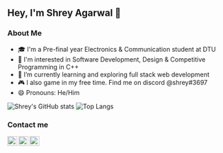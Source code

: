## Hey, I'm Shrey Agarwal 👋

### About Me
- 🎓 I'm a Pre-final year Electronics & Communication student at DTU 
- 👀 I'm interested in Software Development, Design & Competitive Programming in C++ 
- 🌱 I’m currently learning and exploring full stack web development
- 🎮 I also game in my free time. Find me on discord @shrey#3697 
- 😄 Pronouns: He/Him
<!--
**shreyagarwal13/shreyagarwal13** is a ✨ _special_ ✨ repository because its `README.md` (this file) appears on your GitHub profile.

Here are some ideas to get you started:

- 🔭 I’m currently working on ...
- 🌱 I’m currently learning ...
- 👯 I’m looking to collaborate on ...
- 🤔 I’m looking for help with ...
- 💬 Ask me about ...
- 📫 How to reach me: ...
- 😄 Pronouns: ...
- ⚡ Fun fact: ...
-->

![Shrey's GitHub stats](https://github-readme-stats.vercel.app/api?username=shreyagarwal13&show_icons=true&hide=prs) ![Top Langs](https://github-readme-stats.vercel.app/api/top-langs/?username=shreyagarwal13&layout=compact&hide=jupyter%20notebook)



### Contact me

<p align="center">
  <a href="https://in.linkedin.com/in/shreyagarwal13/">
    <img align="left" alt="Shrey's LinkedIn" width="22px" src="https://www.flaticon.com/svg/static/icons/svg/1409/1409945.svg" />
  </a>
  <a href="https://github.com/shreyagarwal13">
    <img align="left" alt="Shrey's GitHub" width="22px" src="https://www.flaticon.com/svg/static/icons/svg/270/270798.svg" />
  </a>
  <a href="mailto:shreyagarwal406@gmail.com">
    <img align="left" alt="Shrey's GMail" width="22px" src="https://image.flaticon.com/icons/png/512/732/732200.png" />
  </a>  
</p>
